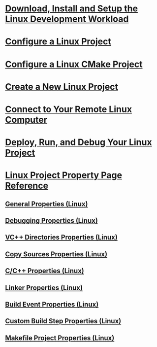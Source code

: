 # [Download, Install and Setup the Linux Development Workload](download-install-and-setup-the-linux-development-workload.md)
# [Configure a Linux Project](configure-a-linux-project.md)
# [Configure a Linux CMake Project](cmake-linux-project.md)
# [Create a New Linux Project](create-a-new-linux-project.md)
# [Connect to Your Remote Linux Computer](connect-to-your-remote-linux-computer.md)
# [Deploy, Run, and Debug Your Linux Project](deploy-run-and-debug-your-linux-project.md)
# [Linux Project Property Page Reference](prop-pages-linux.md)
## [General Properties (Linux)](prop-pages/general-linux.md)
## [Debugging Properties (Linux)](prop-pages/debugging-linux.md)
## [VC++ Directories Properties (Linux)](prop-pages/directories-linux.md)
## [Copy Sources Properties (Linux)](prop-pages/copy-sources-project.md)
## [C/C++ Properties (Linux)](prop-pages/c-cpp-linux.md)
## [Linker Properties (Linux)](prop-pages/linker-linux.md)
## [Build Event Properties (Linux)](prop-pages/build-events-linux.md)
## [Custom Build Step Properties (Linux)](prop-pages/custom-build-step-linux.md) 
## [Makefile Project Properties (Linux)](prop-pages/makefile-linux.md)